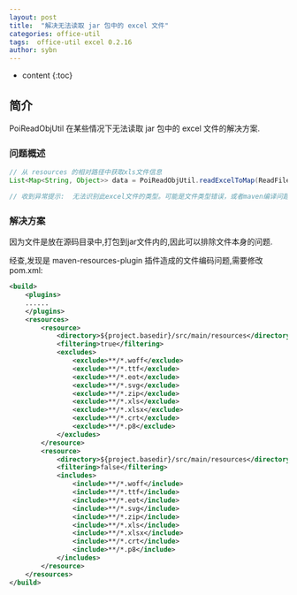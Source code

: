 ```yaml
---
layout: post
title:  "解决无法读取 jar 包中的 excel 文件"
categories: office-util
tags:  office-util excel 0.2.16
author: sybn
---
```


* content
{:toc}

## 简介

PoiReadObjUtil 在某些情况下无法读取 jar 包中的 excel 文件的解决方案.




### 问题概述


```java
// 从 resources 的相对路径中获取xls文件信息
List<Map<String, Object>> data = PoiReadObjUtil.readExcelToMap(ReadFileUtil.read("file/test.xls", getClass()));

// 收到异常提示:  无法识别此excel文件的类型。可能是文件类型错误，或者maven编译问题。
```

### 解决方案

因为文件是放在源码目录中,打包到jar文件内的,因此可以排除文件本身的问题.

经查,发现是 maven-resources-plugin 插件造成的文件编码问题,需要修改pom.xml:

```xml
<build>
	<plugins>
	......
	</plugins>
	<resources>
		<resource>
			<directory>${project.basedir}/src/main/resources</directory>
			<filtering>true</filtering>
			<excludes>
				<exclude>**/*.woff</exclude>
				<exclude>**/*.ttf</exclude>
				<exclude>**/*.eot</exclude>
				<exclude>**/*.svg</exclude>
				<exclude>**/*.zip</exclude>
				<exclude>**/*.xls</exclude>
				<exclude>**/*.xlsx</exclude>
				<exclude>**/*.crt</exclude>
				<exclude>**/*.p8</exclude>
			</excludes>
		</resource>
		<resource>
			<directory>${project.basedir}/src/main/resources</directory>
			<filtering>false</filtering>
			<includes>
				<include>**/*.woff</include>
				<include>**/*.ttf</include>
				<include>**/*.eot</include>
				<include>**/*.svg</include>
				<include>**/*.zip</include>
				<include>**/*.xls</include>
				<include>**/*.xlsx</include>
				<include>**/*.crt</include>
				<include>**/*.p8</include>
			</includes>
		</resource>
	</resources>
</build>
```
